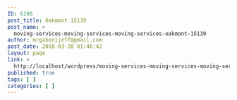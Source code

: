 ```yaml
---
ID: 6108
post_title: Oakmont 15139
post_name: >
  moving-services-moving-services-moving-services-oakmont-15139
author: mrgabonijeff@gmail.com
post_date: 2018-03-28 01:46:42
layout: page
link: >
  http://localhost/wordpress/moving-services-moving-services-moving-services-oakmont-15139/
published: true
tags: [ ]
categories: [ ]
---
```

